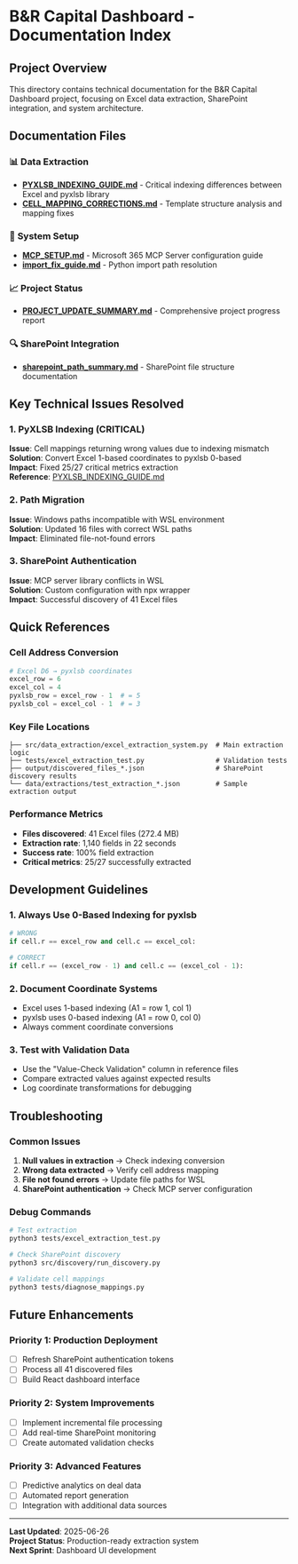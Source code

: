 # B&R Capital Dashboard - Documentation Index

## Project Overview
This directory contains technical documentation for the B&R Capital Dashboard project, focusing on Excel data extraction, SharePoint integration, and system architecture.

## Documentation Files

### 📊 **Data Extraction**
- **[PYXLSB_INDEXING_GUIDE.md](./PYXLSB_INDEXING_GUIDE.md)** - Critical indexing differences between Excel and pyxlsb library
- **[CELL_MAPPING_CORRECTIONS.md](../CELL_MAPPING_CORRECTIONS.md)** - Template structure analysis and mapping fixes

### 🔧 **System Setup**
- **[MCP_SETUP.md](../MCP_SETUP.md)** - Microsoft 365 MCP Server configuration guide
- **[import_fix_guide.md](./import_fix_guide.md)** - Python import path resolution

### 📈 **Project Status**
- **[PROJECT_UPDATE_SUMMARY.md](../PROJECT_UPDATE_SUMMARY.md)** - Comprehensive project progress report

### 🔍 **SharePoint Integration**
- **[sharepoint_path_summary.md](./sharepoint_path_summary.md)** - SharePoint file structure documentation

## Key Technical Issues Resolved

### 1. **PyXLSB Indexing (CRITICAL)**
**Issue**: Cell mappings returning wrong values due to indexing mismatch  
**Solution**: Convert Excel 1-based coordinates to pyxlsb 0-based  
**Impact**: Fixed 25/27 critical metrics extraction  
**Reference**: [PYXLSB_INDEXING_GUIDE.md](./PYXLSB_INDEXING_GUIDE.md)

### 2. **Path Migration**
**Issue**: Windows paths incompatible with WSL environment  
**Solution**: Updated 16 files with correct WSL paths  
**Impact**: Eliminated file-not-found errors

### 3. **SharePoint Authentication**
**Issue**: MCP server library conflicts in WSL  
**Solution**: Custom configuration with npx wrapper  
**Impact**: Successful discovery of 41 Excel files

## Quick References

### Cell Address Conversion
```python
# Excel D6 → pyxlsb coordinates
excel_row = 6
excel_col = 4
pyxlsb_row = excel_row - 1  # = 5
pyxlsb_col = excel_col - 1  # = 3
```

### Key File Locations
```
├── src/data_extraction/excel_extraction_system.py  # Main extraction logic
├── tests/excel_extraction_test.py                  # Validation tests  
├── output/discovered_files_*.json                  # SharePoint discovery results
└── data/extractions/test_extraction_*.json         # Sample extraction output
```

### Performance Metrics
- **Files discovered**: 41 Excel files (272.4 MB)
- **Extraction rate**: 1,140 fields in 22 seconds
- **Success rate**: 100% field extraction
- **Critical metrics**: 25/27 successfully extracted

## Development Guidelines

### 1. **Always Use 0-Based Indexing for pyxlsb**
```python
# WRONG
if cell.r == excel_row and cell.c == excel_col:

# CORRECT  
if cell.r == (excel_row - 1) and cell.c == (excel_col - 1):
```

### 2. **Document Coordinate Systems**
- Excel uses 1-based indexing (A1 = row 1, col 1)
- pyxlsb uses 0-based indexing (A1 = row 0, col 0)
- Always comment coordinate conversions

### 3. **Test with Validation Data**
- Use the "Value-Check Validation" column in reference files
- Compare extracted values against expected results
- Log coordinate transformations for debugging

## Troubleshooting

### Common Issues
1. **Null values in extraction** → Check indexing conversion
2. **Wrong data extracted** → Verify cell address mapping
3. **File not found errors** → Update file paths for WSL
4. **SharePoint authentication** → Check MCP server configuration

### Debug Commands
```bash
# Test extraction
python3 tests/excel_extraction_test.py

# Check SharePoint discovery
python3 src/discovery/run_discovery.py

# Validate cell mappings
python3 tests/diagnose_mappings.py
```

## Future Enhancements

### Priority 1: Production Deployment
- [ ] Refresh SharePoint authentication tokens
- [ ] Process all 41 discovered files
- [ ] Build React dashboard interface

### Priority 2: System Improvements
- [ ] Implement incremental file processing
- [ ] Add real-time SharePoint monitoring
- [ ] Create automated validation checks

### Priority 3: Advanced Features
- [ ] Predictive analytics on deal data
- [ ] Automated report generation
- [ ] Integration with additional data sources

---

**Last Updated**: 2025-06-26  
**Project Status**: Production-ready extraction system  
**Next Sprint**: Dashboard UI development